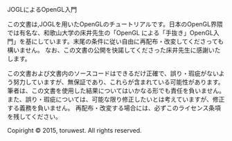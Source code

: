 JOGLによるOpenGL入門

この文書は,JOGLを用いたOpenGLのチュートリアルです。日本のOpenGL界隈では有名な、和歌山大学の床井先生の「OpenGL による「手抜き」OpenGL入門」を基にしています。末尾の条件に従い自由に再配布・改変してくださっても構いません。
なお、この文書の公開を快諾してくださった床井先生に感謝いたします。

この文書および文書内のソースコードはできるだけ正確で、誤り・瑕疵がないよう努力していますが、無保証であり、これらが含まれている可能性があります。筆者は、この文書を使用した結果についてはいかなる形でも責任を負いません。また、誤り・瑕疵については、可能な限り修正したいとは考えていますが、修正する義務を負いません。 再配布・改変する場合には、必ずこのライセンス条項を残してください。

Copiright © 2015, toruwest. All rights reserved.